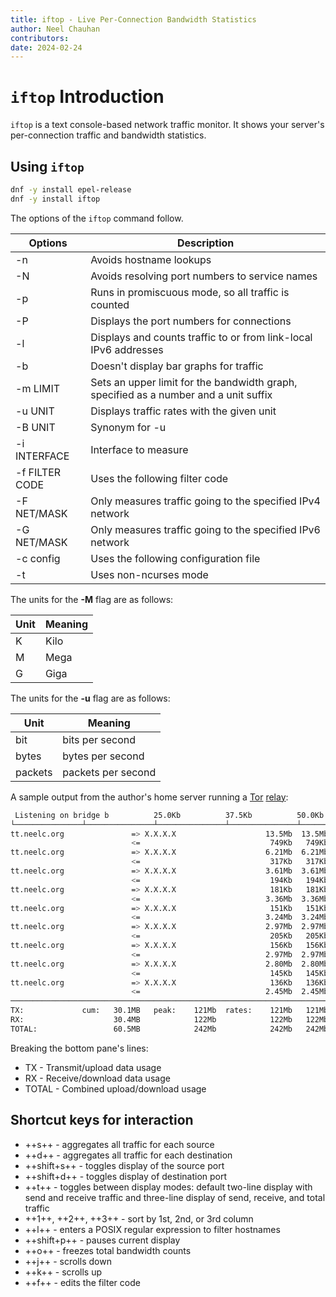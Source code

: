 ```yaml
---
title: iftop - Live Per-Connection Bandwidth Statistics
author: Neel Chauhan
contributors:
date: 2024-02-24
---
```


# `iftop` Introduction

`iftop` is a text console-based network traffic monitor. It shows your server's per-connection traffic and bandwidth statistics.

## Using `iftop`

```bash
dnf -y install epel-release
dnf -y install iftop
```

The options of the `iftop` command follow.

|Options|Description|
|---|---|
|-n |Avoids hostname lookups|
|-N |Avoids resolving port numbers to service names|
|-p |Runs in promiscuous mode, so all traffic is counted|
|-P |Displays the port numbers for connections|
|-l |Displays and counts traffic to or from link-local IPv6 addresses|
|-b |Doesn't display bar graphs for traffic|
|-m LIMIT |Sets an upper limit for the bandwidth graph, specified as a number and a unit suffix|
|-u UNIT |Displays traffic rates with the given unit|
|-B UNIT |Synonym for -u|
|-i INTERFACE |Interface to measure|
|-f FILTER CODE |Uses the following filter code|
|-F NET/MASK |Only measures traffic going to the specified IPv4 network|
|-G NET/MASK |Only measures traffic going to the specified IPv6 network|
|-c config |Uses the following configuration file|
|-t |Uses non-ncurses mode|

The units for the **-M** flag are as follows:

|Unit|Meaning|
|---|---|
|K |Kilo|
|M |Mega|
|G |Giga|

The units for the **-u** flag are as follows:

|Unit|Meaning|
|---|---|
|bit |bits per second|
|bytes |bytes per second|
|packets |packets per second|

A sample output from the author's home server running a [Tor](https://www.torproject.org/) [relay](https://community.torproject.org/relay/types-of-relays/):

```bash
 Listening on bridge b          25.0Kb          37.5Kb          50.0Kb    62.5Kb
└───────────────┴───────────────┴───────────────┴───────────────┴───────────────
tt.neelc.org               => X.X.X.X                    13.5Mb  13.5Mb  13.5Mb
                           <=                             749Kb   749Kb   749Kb
tt.neelc.org               => X.X.X.X                    6.21Mb  6.21Mb  6.21Mb
                           <=                             317Kb   317Kb   317Kb
tt.neelc.org               => X.X.X.X                    3.61Mb  3.61Mb  3.61Mb
                           <=                             194Kb   194Kb   194Kb
tt.neelc.org               => X.X.X.X                     181Kb   181Kb   181Kb
                           <=                            3.36Mb  3.36Mb  3.36Mb
tt.neelc.org               => X.X.X.X                     151Kb   151Kb   151Kb
                           <=                            3.24Mb  3.24Mb  3.24Mb
tt.neelc.org               => X.X.X.X                    2.97Mb  2.97Mb  2.97Mb
                           <=                             205Kb   205Kb   205Kb
tt.neelc.org               => X.X.X.X                     156Kb   156Kb   156Kb
                           <=                            2.97Mb  2.97Mb  2.97Mb
tt.neelc.org               => X.X.X.X                    2.80Mb  2.80Mb  2.80Mb
                           <=                             145Kb   145Kb   145Kb
tt.neelc.org               => X.X.X.X                     136Kb   136Kb   136Kb
                           <=                            2.45Mb  2.45Mb  2.45Mb
────────────────────────────────────────────────────────────────────────────────
TX:             cum:   30.1MB   peak:	 121Mb  rates:    121Mb   121Mb   121Mb
RX:                    30.4MB            122Mb            122Mb   122Mb   122Mb
TOTAL:                 60.5MB            242Mb            242Mb   242Mb   242Mb
```

Breaking the bottom pane's lines:

* TX - Transmit/upload data usage
* RX - Receive/download data usage
* TOTAL - Combined upload/download usage

## Shortcut keys for interaction

* ++s++ - aggregates all traffic for each source
* ++d++ - aggregates all traffic for each destination
* ++shift+s++ - toggles display of the source port
* ++shift+d++ - toggles display of destination port
* ++t++ - toggles between display modes: default two-line display with send and receive traffic and three-line display of send, receive, and total traffic
* ++1++, ++2++, ++3++ - sort by 1st, 2nd, or 3rd column
* ++l++ - enters a POSIX regular expression to filter hostnames
* ++shift+p++ - pauses current display
* ++o++ - freezes total bandwidth counts
* ++j++ - scrolls down
* ++k++ - scrolls up
* ++f++ - edits the filter code
